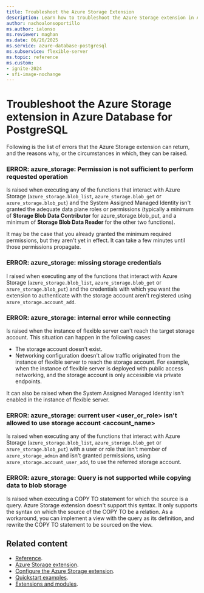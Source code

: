 ```yaml
---
title: Troubleshoot the Azure Storage Extension
description: Learn how to troubleshoot the Azure Storage extension in Azure Database for PostgreSQL flexible server to import and export data.
author: nachoalonsoportillo
ms.author: ialonso
ms.reviewer: maghan
ms.date: 06/26/2025
ms.service: azure-database-postgresql
ms.subservice: flexible-server
ms.topic: reference
ms.custom:
- ignite-2024
- sfi-image-nochange
---
```


# Troubleshoot the Azure Storage extension in Azure Database for PostgreSQL 

Following is the list of errors that the Azure Storage extension can return, and the reasons why, or the circumstances in which, they can be raised. 

### ERROR: azure_storage: Permission is not sufficient to perform requested operation

Is raised when executing any of the functions that interact with Azure Storage (`azure_storage.blob_list`, `azure_storage.blob_get` or `azure_storage.blob_put`) and the System Assigned Managed Identity isn't granted the adequate data plane roles or permissions (typically a minimum of **Storage Blob Data Contributor** for azure_storage.blob_put, and a minimum of **Storage Blob Data Reader** for the other two functions).

It may be the case that you already granted the minimum required permissions, but they aren't yet in effect. It can take a few minutes until those permissions propagate.

### ERROR: azure_storage: missing storage credentials

I raised when executing any of the functions that interact with Azure Storage (`azure_storage.blob_list`, `azure_storage.blob_get` or `azure_storage.blob_put`) and the credentials with which you want the extension to authenticate with the storage account aren't registered using `azure_storage.account_add`.

### ERROR: azure_storage: internal error while connecting

Is raised when the instance of flexible server can't reach the target storage account. This situation can happen in the following cases:
- The storage account doesn't exist.
- Networking configuration doesn't allow traffic originated from the instance of flexible server to reach the storage account. For example, when the instance of flexible server is deployed with public access networking, and the storage account is only accessible via private endpoints.

It can also be raised when the System Assigned Managed Identity isn't enabled in the instance of flexible server.

### ERROR:  azure_storage: current user <user_or_role> isn't allowed to use storage account <account_name>

Is raised when executing any of the functions that interact with Azure Storage (`azure_storage.blob_list`, `azure_storage.blob_get` or `azure_storage.blob_put`) with a user or role that isn't member of `azure_storage_admin` and isn't granted permissions, using `azure_storage.account_user_add`, to use the referred storage account.

### ERROR:  azure_storage: Query is not supported while copying data to blob storage

Is raised when executing a COPY TO statement for which the source is a query. Azure Storage extension doesn't support this syntax. It only supports the syntax on which the source of the COPY TO be a relation. As a workaround, you can implement a view with the query as its definition, and rewrite the COPY TO statement to be sourced on the view.

## Related content

- [Reference](reference-azure-storage-extension.md).
- [Azure Storage extension](concepts-storage-extension.md).
- [Configure the Azure Storage extension](how-to-configure-azure-storage-extension.md).
- [Quickstart examples](quickstart-azure-storage-extension.md).
- [Extensions and modules](../extensions/concepts-extensions.md).
